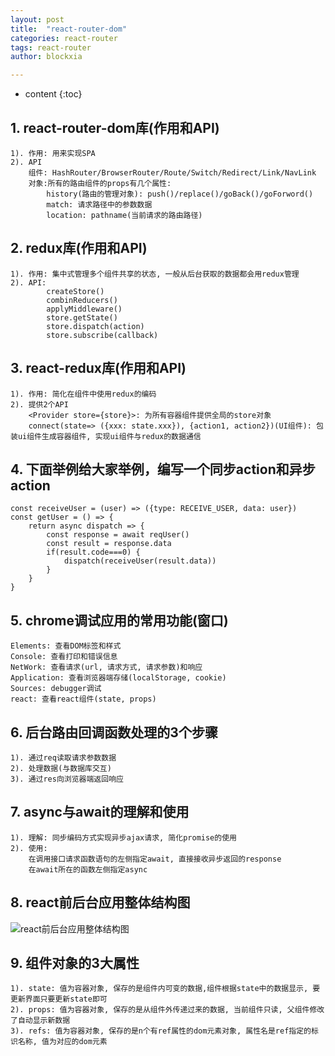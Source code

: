 ```yaml
---
layout: post
title:  "react-router-dom"
categories: react-router
tags: react-router
author: blockxia

---
```


* content
{:toc}



## 1. react-router-dom库(作用和API)
	1). 作用: 用来实现SPA
	2). API
		组件: HashRouter/BrowserRouter/Route/Switch/Redirect/Link/NavLink
		对象:所有的路由组件的props有几个属性:
			history(路由的管理对象): push()/replace()/goBack()/goForword()
			match: 请求路径中的参数数据
			location: pathname(当前请求的路由路径)

## 2. redux库(作用和API)
	1). 作用: 集中式管理多个组件共享的状态, 一般从后台获取的数据都会用redux管理
	2). API:
			createStore()
			combinReducers()
			applyMiddleware()
			store.getState()
			store.dispatch(action)
			store.subscribe(callback)

## 3. react-redux库(作用和API)
	1). 作用: 简化在组件中使用redux的编码
	2). 提供2个API
		<Provider store={store}>: 为所有容器组件提供全局的store对象
		connect(state=> ({xxx: state.xxx}), {action1, action2})(UI组件): 包装ui组件生成容器组件, 实现ui组件与redux的数据通信

## 4. 下面举例给大家举例，编写一个同步action和异步action
	const receiveUser = (user) => ({type: RECEIVE_USER, data: user})
	const getUser = () => {
		return async dispatch => {
			const response = await reqUser()
			const result = response.data
			if(result.code===0) {
				dispatch(receiveUser(result.data))
			}
		}
	}

## 5. chrome调试应用的常用功能(窗口)
	Elements: 查看DOM标签和样式
	Console: 查看打印和错误信息
	NetWork: 查看请求(url, 请求方式, 请求参数)和响应
	Application: 查看浏览器端存储(localStorage, cookie)
	Sources: debugger调试
	react: 查看react组件(state, props)

## 6. 后台路由回调函数处理的3个步骤

	1). 通过req读取请求参数数据
	2). 处理数据(与数据库交互)
	3). 通过res向浏览器端返回响应

## 7. async与await的理解和使用

	1). 理解: 同步编码方式实现异步ajax请求, 简化promise的使用
	2). 使用:
		在调用接口请求函数语句的左侧指定await, 直接接收异步返回的response
		在await所在的函数左侧指定async


## 8. react前后台应用整体结构图

![react前后台应用整体结构图](https://i.imgur.com/zfGZ7Eb.png)


## 9. 组件对象的3大属性
	1). state: 值为容器对象, 保存的是组件内可变的数据,组件根据state中的数据显示, 要更新界面只要更新state即可
	2). props: 值为容器对象, 保存的是从组件外传递过来的数据, 当前组件只读, 父组件修改了自动显示新数据
	3). refs: 值为容器对象, 保存的是n个有ref属性的dom元素对象, 属性名是ref指定的标识名称, 值为对应的dom元素